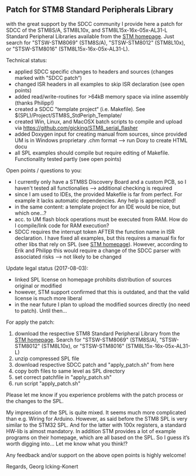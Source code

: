 Patch for STM8 Standard Peripherals Library
-------------------------------------------

with the great support by the SDCC community I provide here a patch for SDCC of the STM8S/A, STM8L10x, and STM8L15x-16x-05x-AL31-L Standard Peripheral Libraries available from the [STM homepage](http://www.st.com). Just search for "STSW-STM8069" (STM8S/A), "STSW-STM8012" (STM8L10x), or "STSW-STM8016" (STM8L15x-16x-05x-AL31-L).

Technical status:
  - applied SDCC specific changes to headers and sources (changes marked with "SDCC patch“)
  - changed ISR headers in all examples to skip ISR declaration (see open points)
  - added read/write-routines for >64kB memory space via inline assembly (thanks Philipp!)
  - created a SDCC "template project“ (i.e. Makefile). See $(SPL)/Project/STM8S_StdPeriph_Template/
  - created Win, Linux, and MacOSX batch scripts to compile and upload via https://github.com/gicking/STM8_serial_flasher 
  - added Doxygen input for creating manual from sources, since provided UM is in Windows proprietary .chm format —> run Doxy to create HTML docu
  - all SPL examples should compile but require editing of Makefile. Functionality tested partly (see open points)

Open points / questions to you:
  - I currently only have a STM8S Discovery Board and a custom PCB, so I haven't tested all functionalies —> additional checking is required
  - since I am used to IDEs, the provided Makefile is far from perfect. For example it lacks automatic dependencies. Any help is appreciated!
  - in the same content: a template project for an IDE would be nice, but which one…?
  - acc. to UM flash block operations must be executed from RAM. How do I compile/link code for RAM execution?
  - SDCC requires the interrupt token AFTER the function name in ISR declaration. I have fixed all examples, but this requires a manual fix for other libs that rely on SPL (see [STM homepage](http://www.st.com)). However, according to Erik and Philipp this would require a change of the SDCC parser with associated risks —> not likely to be changed

Update legal status (2017-08-03):
  - linked SPL license on homepage prohibits distribution of sources original or modified
  - however, STM support confirmed that this is outdated, and that the valid license is much more liberal
  - in the near future I plan to upload the modified sources directly (no need to patch). Until then... 
  
For apply the patch:
 1) download the respective STM8 Standard Peripheral Library from the [STM homepage](http://www.st.com). Search for "STSW-STM8069" (STM8S/A), "STSW-STM8012" (STM8L10x), or "STSW-STM8016" (STM8L15x-16x-05x-AL31-L)
 2) unzip compressed SPL file 
 3) download respective SDCC patch and "apply_patch.sh" from here
 4) copy both files to same level as SPL directory
 5) set correct patchfile in "apply_patch.sh"
 6) run script "apply_patch.sh"

Please let me know if you experience problems with the patch process or the changes to the SPL.

My impression of the SPL is quite mixed. It seems much more complicated than e.g. Wiring for Arduino. However, as said before the STM8 SPL is very similar to the STM32 SPL. And for the latter with 100x registers, a standard HW-lib is almost mandatory. In addition STM provides a lot of example programs on their homepage, which are all based on the SPL. So I guess it’s worth digging into… Let me know what you think!?

Any feedback and/or support on the above open points is highly welcome! 

Regards,
Georg Icking-Konert

